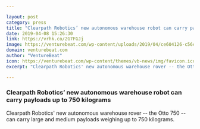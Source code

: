 ```yaml
---

layout: post
category: press
title: "Clearpath Robotics’ new autonomous warehouse robot can carry payloads up to 750 kilograms"
date: 2019-04-08 15:26:30
link: https://vrhk.co/2G7FGJj
image: https://venturebeat.com/wp-content/uploads/2019/04/ce604126-c56c-42df-af11-f1cf34373ccd.png?w=1200&strip=all
domain: venturebeat.com
author: "VentureBeat"
icon: https://venturebeat.com/wp-content/themes/vb-news/img/favicon.ico
excerpt: "Clearpath Robotics' new autonomous warehouse rover -- the Otto 750 -- can carry large and medium payloads weighing up to 750 kilograms."

---
```


### Clearpath Robotics’ new autonomous warehouse robot can carry payloads up to 750 kilograms

Clearpath Robotics' new autonomous warehouse rover -- the Otto 750 -- can carry large and medium payloads weighing up to 750 kilograms.